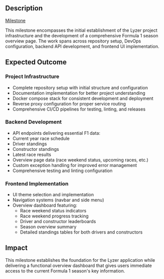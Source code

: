 ## Description

[Milestone](https://github.com/Evanlab02/Lyzer/milestone/1)

This milestone encompasses the initial establishment of the Lyzer project infrastructure and the development of a comprehensive Formula 1 season overview page. The work spans across repository setup, DevOps configuration, backend API development, and frontend UI implementation.

## Expected Outcome

### Project Infrastructure

- Complete repository setup with initial structure and configuration
- Documentation implementation for better project understanding
- Docker compose stack for consistent development and deployment
- Reverse proxy configuration for proper service routing
- Comprehensive CI/CD pipelines for testing, linting, and releases

### Backend Development

- API endpoints delivering essential F1 data:
- Current year race schedule
- Driver standings
- Constructor standings
- Latest race results
- Overview page data (race weekend status, upcoming races, etc.)
- Custom exception handling for improved error management
- Comprehensive testing and linting configuration

### Frontend Implementation

- UI theme selection and implementation
- Navigation systems (navbar and side menu)
- Overview dashboard featuring:
	- Race weekend status indicators
	- Race weekend progress tracking
	- Driver and constructor leaderboards
	- Season overview summary
	- Detailed standings tables for both drivers and constructors

## Impact

This milestone establishes the foundation for the Lyzer application while delivering a functional overview dashboard that gives users immediate access to the current Formula 1 season's key information.
